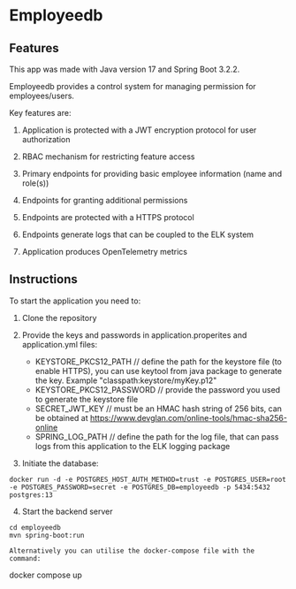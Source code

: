# Employeedb
 
## Features

This app was made with Java version 17 and Spring Boot 3.2.2.

Employeedb provides a control system for managing permission for employees/users. 

Key features are:

1) Application is protected with a JWT encryption protocol for user authorization

2) RBAC mechanism for restricting feature access

3) Primary endpoints for providing basic employee information (name and role(s))

4) Endpoints for granting additional permissions

5) Endpoints are protected with a HTTPS protocol

6) Endpoints generate logs that can be coupled to the ELK system

7) Application produces OpenTelemetry metrics 

## Instructions


To start the application you need to:

1) Clone the repository

2) Provide the keys and passwords in application.properites and application.yml files:
    - KEYSTORE_PKCS12_PATH // define the path for the keystore file (to enable HTTPS), you can use keytool from java package to generate the key. Example "classpath:keystore/myKey.p12"
    - KEYSTORE_PKCS12_PASSWORD // provide the password you used to generate the keystore file 
    - SECRET_JWT_KEY // must be an HMAC hash string of 256 bits, can be obtained at https://www.devglan.com/online-tools/hmac-sha256-online
    - SPRING_LOG_PATH // define the path for the log file, that can pass logs from this application to the ELK logging package

3) Initiate the database:
```
docker run -d -e POSTGRES_HOST_AUTH_METHOD=trust -e POSTGRES_USER=root -e POSTGRES_PASSWORD=secret -e POSTGRES_DB=employeedb -p 5434:5432 postgres:13
```

4) Start the backend server 
``` 
cd employeedb
mvn spring-boot:run

Alternatively you can utilise the docker-compose file with the command:
```
docker compose up  
```
 